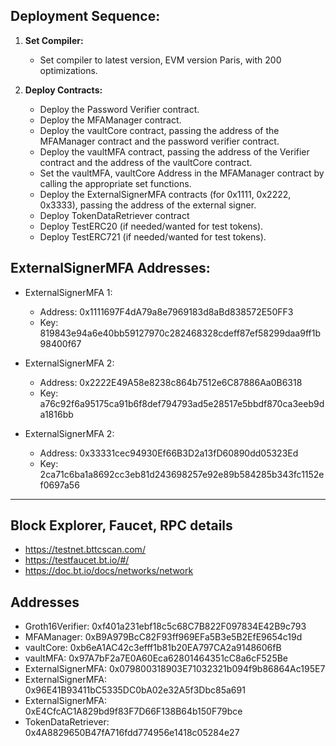 ## Deployment Sequence:

1. **Set Compiler:**
   - Set compiler to latest version, EVM version Paris, with 200 optimizations.

2. **Deploy Contracts:**
   - Deploy the Password Verifier contract.
   - Deploy the MFAManager contract.
   - Deploy the vaultCore contract, passing the address of the MFAManager contract and the password verifier contract.
   - Deploy the vaultMFA contract, passing the address of the Verifier contract and the address of the vaultCore contract.
   - Set the vaultMFA, vaultCore Address in the MFAManager contract by calling the appropriate set functions.
   - Deploy the ExternalSignerMFA contracts (for 0x1111, 0x2222, 0x3333), passing the address of the external signer.
   - Deploy TokenDataRetriever contract
   - Deploy TestERC20 (if needed/wanted for test tokens).
   - Deploy TestERC721 (if needed/wanted for test tokens).

## ExternalSignerMFA Addresses:

- ExternalSignerMFA 1:
  - Address: 0x1111697F4dA79a8e7969183d8aBd838572E50FF3
  - Key: 819843e94a6e40bb59127970c282468328cdeff87ef58299daa9ff1b98400f67

- ExternalSignerMFA 2:
  - Address: 0x2222E49A58e8238c864b7512e6C87886Aa0B6318
  - Key: a76c92f6a95175ca91b6f8def794793ad5e28517e5bbdf870ca3eeb9da1816bb

- ExternalSignerMFA 2:
  - Address: 0x33331cec94930Ef66B3D2a13fD60890dd05323Ed
  - Key: 2ca71c6ba1a8692cc3eb81d243698257e92e89b584285b343fc1152ef0697a56

---

## Block Explorer, Faucet, RPC details

- https://testnet.bttcscan.com/
- https://testfaucet.bt.io/#/
- https://doc.bt.io/docs/networks/network

## Addresses 

-  Groth16Verifier:           0xf401a231ebf18c5c68C7B822F097834E42B9c793
-  MFAManager:                0xB9A979BcC82F93ff969EFa5B3e5B2EfE9654c19d
-  vaultCore:                 0xb6eA1AC42c3efff1b81b20EA797CA2a9148606fB
-  vaultMFA:                  0x97A7bF2a7E0A60Eca62801464351cC8a6cF525Be
-  ExternalSignerMFA:         0x079800318903E71032321b094f9b86864Ac195E7
-  ExternalSignerMFA:         0x96E41B93411bC5335DC0bA02e32A5f3Dbc85a691
-  ExternalSignerMFA:         0xE4CfcAC1A829bd9f83F7D66F138B64b150F79bce
-  TokenDataRetriever:        0x4A8829650B47fA716fdd774956e1418c05284e27

